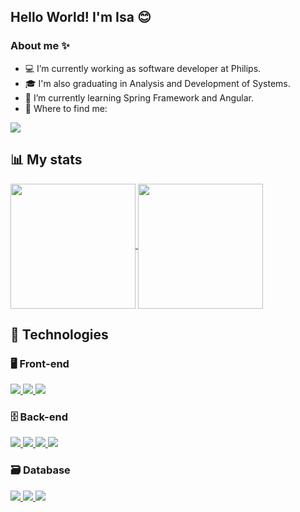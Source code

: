 ## Hello World! I'm Isa 😊
### About me ✨
- 💻 I’m currently working as software developer at Philips.
- 🎓 I'm also graduating in Analysis and Development of Systems.
- 🌱 I’m currently learning Spring Framework and Angular.
- 🔎 Where to find me:

<a href="https://www.linkedin.com/in/isadora-firmo/">
  <img src="https://img.shields.io/badge/LinkedIn-0077B5?style=for-the-badge&logo=linkedin&logoColor=white"/>
</a>



## 📊 My stats

<a href="https://github.com/anuraghazra/github-readme-stats">
  <img height=200 align="center" src="https://github-readme-stats.vercel.app/api?username=doramrx&count_private=true&show_icons=true&theme=tokyonight&custom_title=Github%20Status"/>
</a>
<a href="https://github.com/anuraghazra/convoychat">
  <img height=200 align="center" src="https://github-readme-stats.vercel.app/api/top-langs/?username=doramrx&layout=compact&theme=tokyonight&langs_count=8&card_width=320"/>
</a>

## 🎲 Technologies

### 🖥️ Front-end

<div>
  <a href="">
    <img src="https://img.shields.io/badge/-ReactJs-61DAFB?logo=react&logoColor=white&style=for-the-badge"/>
  </a>  
  <a href="">
    <img src="https://img.shields.io/badge/HTML5-E34F26?style=for-the-badge&logo=html5&logoColor=white"/>
  </a>
  <a href="">
    <img src="https://img.shields.io/badge/CSS3-1572B6?style=for-the-badge&logo=css3&logoColor=white"/>
  </a>
</div>

### 🗄️ Back-end

<div>
  <a href="">
    <img src="https://img.shields.io/badge/Java-ED8B00?style=for-the-badge&logo=openjdk&logoColor=white"/>
  </a>
  <a href="">
    <img src="https://img.shields.io/badge/Spring-6DB33F?style=for-the-badge&logo=spring&logoColor=white"/>
  </a>   
  <a href="">
    <img src="https://img.shields.io/badge/JavaScript-F7DF1E?style=for-the-badge&logo=javascript&logoColor=black"/>
  </a>
  <a href="">
    <img src="https://img.shields.io/badge/TypeScript-007ACC?style=for-the-badge&logo=typescript&logoColor=white"/>
  </a>
</div>

### 🗃️ Database

<div>
  <a href="">
    <img src="https://img.shields.io/badge/PostgreSQL-316192?style=for-the-badge&logo=postgresql&logoColor=white"/>
  </a>
  <a href="">
    <img src="https://img.shields.io/badge/Oracle-F80000?style=for-the-badge&logo=oracle&logoColor=black"/>
  </a>   
  <a href="">
    <img src="https://img.shields.io/badge/MySQL-005C84?style=for-the-badge&logo=mysql&logoColor=white"/>
  </a>
</div>

